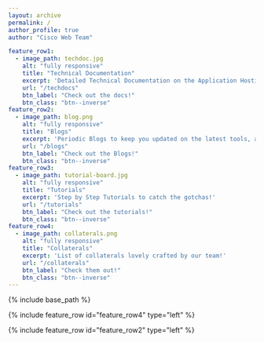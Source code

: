 ```yaml
---
layout: archive
permalink: /
author_profile: true
author: "Cisco Web Team"

feature_row1:
  - image_path: techdoc.jpg
    alt: "fully responsive"
    title: "Technical Documentation"
    excerpt: 'Detailed Technical Documentation on the Application Hosting Infrastructure of IOS-XR'
    url: "/techdocs"
    btn_label: "Check out the docs!"
    btn_class: "btn--inverse"
feature_row2:
  - image_path: blog.png
    alt: "fully responsive"
    title: "Blogs"
    excerpt: 'Periodic Blogs to keep you updated on the latest tools, applications, events and architectural changes'
    url: "/blogs"
    btn_label: "Check out the Blogs!"
    btn_class: "btn--inverse"
feature_row3:
  - image_path: tutorial-board.jpg
    alt: "fully responsive"
    title: "Tutorials"
    excerpt: 'Step by Step Tutorials to catch the gotchas!'
    url: "/tutorials"
    btn_label: "Check out the tutorials!"
    btn_class: "btn--inverse"
feature_row4:
  - image_path: collaterals.png
    alt: "fully responsive"
    title: "Collaterals"
    excerpt: 'List of collaterals lovely crafted by our team!'
    url: "/collaterals"
    btn_label: "Check them out!"
    btn_class: "btn--inverse"
---
```


{% include base_path %}

{% include feature_row id="feature_row4" type="left" %}

{% include feature_row id="feature_row2" type="left" %}
